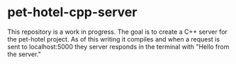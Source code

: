 # pet-hotel-cpp-server

This repository is a work in progress. The goal is to create a C++ server for the pet-hotel project. As of this writing it compiles and when a request is sent to localhost:5000 they server responds in the terminal with "Hello from the server."